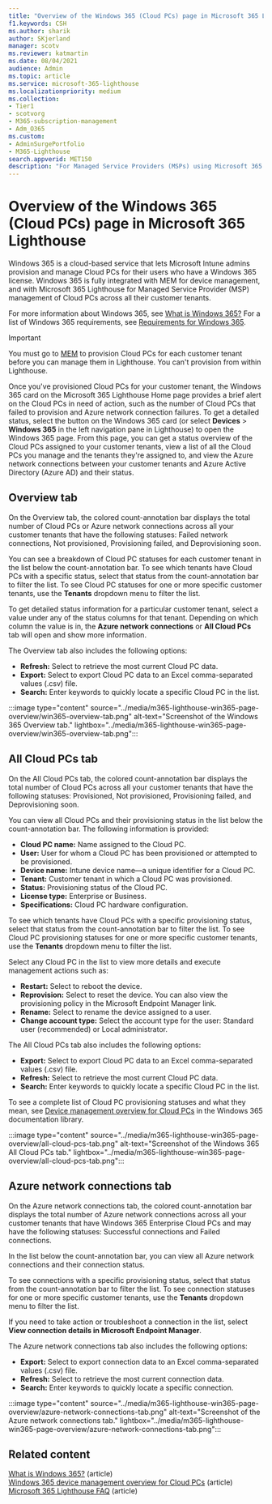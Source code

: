 ```yaml
---
title: "Overview of the Windows 365 (Cloud PCs) page in Microsoft 365 Lighthouse"
f1.keywords: CSH
ms.author: sharik
author: SKjerland
manager: scotv
ms.reviewer: katmartin
ms.date: 08/04/2021
audience: Admin
ms.topic: article
ms.service: microsoft-365-lighthouse
ms.localizationpriority: medium
ms.collection:
- Tier1
- scotvorg
- M365-subscription-management
- Adm_O365
ms.custom:
- AdminSurgePortfolio
- M365-Lighthouse                         
search.appverid: MET150
description: "For Managed Service Providers (MSPs) using Microsoft 365 Lighthouse, learn about the Windows 365 (Cloud PCs) page."
---
```


# Overview of the Windows 365 (Cloud PCs) page in Microsoft 365 Lighthouse  
  
Windows 365 is a cloud-based service that lets Microsoft Intune admins provision and manage Cloud PCs for their users who have a Windows 365 license. Windows 365 is fully integrated with MEM for device management, and with Microsoft 365 Lighthouse for Managed Service Provider (MSP) management of Cloud PCs across all their customer tenants.

For more information about Windows 365, see [What is Windows 365?](/windows-365/overview) For a list of Windows 365 requirements, see [Requirements for Windows 365](/windows-365/enterprise/requirements).

> [!IMPORTANT]
> You must go to [MEM](https://go.microsoft.com/fwlink/p/?linkid=2150463) to provision Cloud PCs for each customer tenant before you can manage them in Lighthouse. You can't provision from within Lighthouse.

Once you've provisioned Cloud PCs for your customer tenant, the Windows 365 card on the Microsoft 365 Lighthouse Home page provides a brief alert on the Cloud PCs in need of action, such as the number of Cloud PCs that failed to provision and Azure network connection failures. To get a detailed status, select the button on the Windows 365 card (or select **Devices** > **Windows 365** in the left navigation pane in Lighthouse) to open the Windows 365 page. From this page, you can get a status overview of the Cloud PCs assigned to your customer tenants, view a list of all the Cloud PCs you manage and the tenants they're assigned to, and view the Azure network connections between your customer tenants and Azure Active Directory (Azure AD) and their status.

## Overview tab

On the Overview tab, the colored count-annotation bar displays the total number of Cloud PCs or Azure network connections across all your customer tenants that have the following statuses: Failed network connections, Not provisioned, Provisioning failed, and Deprovisioning soon.

You can see a breakdown of Cloud PC statuses for each customer tenant in the list below the count-annotation bar. To see which tenants have Cloud PCs with a specific status, select that status from the count-annotation bar to filter the list. To see Cloud PC statuses for one or more specific customer tenants, use the **Tenants** dropdown menu to filter the list.

To get detailed status information for a particular customer tenant, select a value under any of the status columns for that tenant. Depending on which column the value is in, the **Azure network connections** or **All Cloud PCs** tab will open and show more information.

The Overview tab also includes the following options:

- **Refresh:** Select to retrieve the most current Cloud PC data.
- **Export:** Select to export Cloud PC data to an Excel comma-separated values (.csv) file.
- **Search:** Enter keywords to quickly locate a specific Cloud PC in the list.

:::image type="content" source="../media/m365-lighthouse-win365-page-overview/win365-overview-tab.png" alt-text="Screenshot of the Windows 365 Overview tab." lightbox="../media/m365-lighthouse-win365-page-overview/win365-overview-tab.png":::

## All Cloud PCs tab

On the All Cloud PCs tab, the colored count-annotation bar displays the total number of Cloud PCs across all your customer tenants that have the following statuses: Provisioned, Not provisioned, Provisioning failed, and Deprovisioning soon.

You can view all Cloud PCs and their provisioning status in the list below the count-annotation bar. The following information is provided:

- **Cloud PC name:** Name assigned to the Cloud PC.
- **User:** User for whom a Cloud PC has been provisioned or attempted to be provisioned.
- **Device name:** Intune device name—a unique identifier for a Cloud PC.
- **Tenant:** Customer tenant in which a Cloud PC was provisioned.
- **Status:** Provisioning status of the Cloud PC.
- **License type:** Enterprise or Business.
- **Specifications:** Cloud PC hardware configuration.

To see which tenants have Cloud PCs with a specific provisioning status, select that status from the count-annotation bar to filter the list. To see Cloud PC provisioning statuses for one or more specific customer tenants, use the **Tenants** dropdown menu to filter the list.

Select any Cloud PC in the list to view more details and execute management actions such as:
- **Restart:** Select to reboot the device. 
- **Reprovision:** Select to reset the device. You can also view the provisioning policy in the Microsoft Endpoint Manager link.
- **Rename:** Select to rename the device assigned to a user.
- **Change account type:** Select the account type for the user: Standard user (recommended) or Local administrator.

The All Cloud PCs tab also includes the following options:

- **Export:** Select to export Cloud PC data to an Excel comma-separated values (.csv) file.
- **Refresh:** Select to retrieve the most current Cloud PC data.
- **Search:** Enter keywords to quickly locate a specific Cloud PC in the list.

To see a complete list of Cloud PC provisioning statuses and what they mean, see [Device management overview for Cloud PCs](/windows-365/enterprise/device-management-overview#column-details) in the Windows 365 documentation library.

:::image type="content" source="../media/m365-lighthouse-win365-page-overview/all-cloud-pcs-tab.png" alt-text="Screenshot of the Windows 365 All Cloud PCs tab." lightbox="../media/m365-lighthouse-win365-page-overview/all-cloud-pcs-tab.png":::

## Azure network connections tab

On the Azure network connections tab, the colored count-annotation bar displays the total number of Azure network connections across all your customer tenants that have Windows 365 Enterprise Cloud PCs and may have the following statuses: Successful connections and Failed connections.

In the list below the count-annotation bar, you can view all Azure network connections and their connection status.

To see connections with a specific provisioning status, select that status from the count-annotation bar to filter the list. To see connection statuses for one or more specific customer tenants, use the **Tenants** dropdown menu to filter the list.

If you need to take action or troubleshoot a connection in the list, select **View connection details in Microsoft Endpoint Manager**.

The Azure network connections tab also includes the following options:

- **Export:** Select to export connection data to an Excel comma-separated values (.csv) file.
- **Refresh:** Select to retrieve the most current connection data.
- **Search:** Enter keywords to quickly locate a specific connection.

:::image type="content" source="../media/m365-lighthouse-win365-page-overview/azure-network-connections-tab.png" alt-text="Screenshot of the Azure network connections tab." lightbox="../media/m365-lighthouse-win365-page-overview/azure-network-connections-tab.png":::

## Related content

[What is Windows 365?](/windows-365/overview) (article)\
[Windows 365 device management overview for Cloud PCs](/windows-365/enterprise/device-management-overview) (article)\
[Microsoft 365 Lighthouse FAQ](m365-lighthouse-faq.yml) (article)
